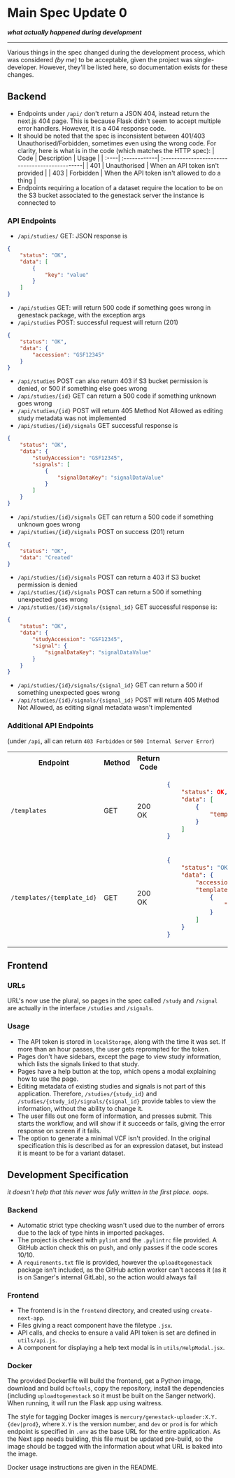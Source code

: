# Main Spec Update 0

***what actually happened during development***

---

Various things in the spec changed during the development process, which was considered *(by me)* to be acceptable, given the project was single-developer. However, they'll be listed here, so documentation exists for these changes.

## Backend

- Endpoints under `/api/` don't return a JSON 404, instead return the next.js 404 page. This is because Flask didn't seem to accept multiple error handlers. However, it is a 404 response code.
- It should be noted that the spec is inconsistent between 401/403 Unauthorised/Forbidden, sometimes even using the wrong code. For clarity, here is what is in the code (which matches the HTTP spec):
    | Code | Description  | Usage                                          |
    | :----| :------------| :----------------------------------------------|
    | 401  | Unauthorised | When an API token isn't provided               |
    | 403  | Forbidden    | When the API token isn't allowed to do a thing |
- Endpoints requiring a location of a dataset require the location to be on the S3 bucket associated to the genestack server the instance is connected to

### API Endpoints

- `/api/studies/` GET: JSON response is
```json
{
    "status": "OK",
    "data": [
        {
            "key": "value"
        }
    ]
}
```
- `/api/studies` GET: will return 500 code if something goes wrong in genestack package, with the exception args
- `/api/studies` POST: successful request will return (201)
```json
{
    "status": "OK",
    "data": {
        "accession": "GSF12345"
    }
}
```
- `/api/studies` POST can also return 403 if S3 bucket permission is denied, or 500 if something else goes wrong
- `/api/studies/{id}` GET can return a 500 code if something unknown goes wrong
- `/api/studies/{id}` POST will return 405 Method Not Allowed as editing study metadata was not implemented
- `/api/studies/{id}/signals` GET successful response is
```json
{
    "status": "OK",
    "data": {
        "studyAccession": "GSF12345",
        "signals": [
            {
                "signalDataKey": "signalDataValue"
            }
        ]
    }
}
```
- `/api/studies/{id}/signals` GET can return a 500 code if something unknown goes wrong
- `/api/studies/{id}/signals` POST on success (201) return
```json
{
    "status": "OK",
    "data": "Created"
}
```
- `/api/studies/{id}/signals` POST can return a 403 if S3 bucket permission is denied
- `/api/studies/{id}/signals` POST can return a 500 if something unexpected goes wrong
- `/api/studies/{id}/signals/{signal_id}` GET successful response is:
```json
{
    "status": "OK",
    "data": {
        "studyAccession": "GSF12345",
        "signal": {
            "signalDataKey": "signalDataValue"
        }
    }
}
```
- `/api/studies/{id}/signals/{signal_id}` GET can return a 500 if something unexpected goes wrong
- `/api/studies/{id}/signals/{signal_id}` POST will return 405 Method Not Allowed, as editing signal metadata wasn't implemented

### Additional API Endpoints
(under `/api`, all can return `403 Forbidden` or `500 Internal Server Error`)
<table>
    <tr>
        <th>Endpoint</th>
        <th>Method</th>
        <th>Return Code</th>
        <th>Return Body</th>
        <th>Notes</th>
    </tr>
    <tr>
        <td><code>/templates</code></td>
        <td>GET</td>
        <td>200 OK</td>
        <td>

```json
{
    "status": OK,
    "data": [
        {
            "templateDataKey": "templateDataValue"
        }
    ]
}
```
</td>
        <td></td>
    </tr>
        <td><code>/templates/{template_id}</code></td>
        <td>GET</td>
        <td>200 OK</td>
        <td>

```json
{
    "status": "OK",
    "data": {
        "accession": "GSF12345",
        "template": [
            {
                "templateFieldDataKey": "templateFieldDataValue"
            }
        ]
    }
}
```
</td>
        <td></td>
    <tr>
    
</table>

## Frontend

### URLs
URL's now use the plural, so pages in the spec called `/study` and `/signal` are actually in the interface `/studies` and `/signals`.

### Usage
- The API token is stored in `localStorage`, along with the time it was set. If more than an hour passes, the user gets reprompted for the token.
- Pages don't have sidebars, except the page to view study information, which lists the signals linked to that study.
- Pages have a help button at the top, which opens a modal explaining how to use the page.
- Editing metadata of existing studies and signals is not part of this application. Therefore, `/studies/{study_id}` and `/studies/{study_id}/signals/{signal_id}` provide tables to view the information, without the ability to change it.
- The user fills out one form of information, and presses submit. This starts the workflow, and will show if it succeeds or fails, giving the error response on screen if it fails.
- The option to generate a minimal VCF isn't provided. In the original specification this is described as for an expression dataset, but instead it is meant to be for a variant dataset.

## Development Specification

*it doesn't help that this never was fully written in the first place. oops.*

### Backend

- Automatic strict type checking wasn't used due to the number of errors due to the lack of type hints in imported packages.
- The project is checked with `pylint` and the `.pylintrc` file provided. A GitHub action check this on push, and only passes if the code scores 10/10.
- A `requirements.txt` file is provided, however the `uploadtogenestack` package isn't included, as the GitHub action worker can't access it (as it is on Sanger's internal GitLab), so the action would always fail

### Frontend
- The frontend is in the `frontend` directory, and created using `create-next-app`.
- Files giving a react component have the filetype `.jsx`.
- API calls, and checks to ensure a valid API token is set are defined in `utils/api.js`.
- A component for displaying a help text modal is in `utils/HelpModal.jsx`.

### Docker

The provided Dockerfile will build the frontend, get a Python image, download and build `bcftools`, copy the repository, install the dependencies (including `uploadtogenestack` so it must be built on the Sanger network). When running, it will run the Flask app using waitress.

The style for tagging Docker images is `mercury/genestack-uploader:X.Y.{dev|prod}`, where `X.Y` is the version number, and `dev` or `prod` is for which endpoint is specified in `.env` as the base URL for the entire application. As the Next app needs building, this file must be updated pre-build, so the image should be tagged with the information about what URL is baked into the image.

Docker usage instructions are given in the README.